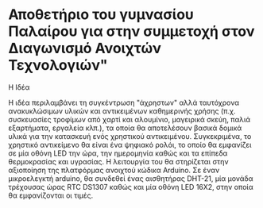 # Αποθετήριο του γυμνασίου Παλαίρου για στην συμμετοχή στον Διαγωνισμό  Ανοιχτών Τεχνολογιών"

Η Ιδέα

Η ιδέα περιλαμβάνει τη συγκέντρωση "άχρηστων" αλλά ταυτόχρονα ανακυκλώσιμων υλικών και αντικειμένων καθημερινής χρήσης (π.χ. συσκευασίες τροφίμων από χαρτί και αλουμίνιο, μαγειρικά σκεύη, παλιά εξαρτήματα, εργαλεία κλπ.), τα οποία θα αποτελέσουν βασικά δομικά υλικά για την κατασκευή ενός χρηστικού αντικειμένου. Συγκεκριμένα, το χρηστικό αντικείμενο θα είναι ένα ψηφιακό ρολόι, το οποίο θα εμφανίζει σε μία οθόνη LED την ώρα, την ημερομηνία καθώς και τα επίπεδα θερμοκρασίας και υγρασίας. Η λειτουργία του θα στηρίζεται στην αξιοποίηση της πλατφόρμας ανοιχτού κώδικα Arduino. Σε έναν μικροελεγκτή arduino, θα συνδεθεί ένας αισθητήρας DHT-21, μία μονάδα τρέχουσας ώρας RTC DS1307 καθώς και μία οθόνη LED 16X2, στην οποία θα εμφανίζονται οι τιμές.
